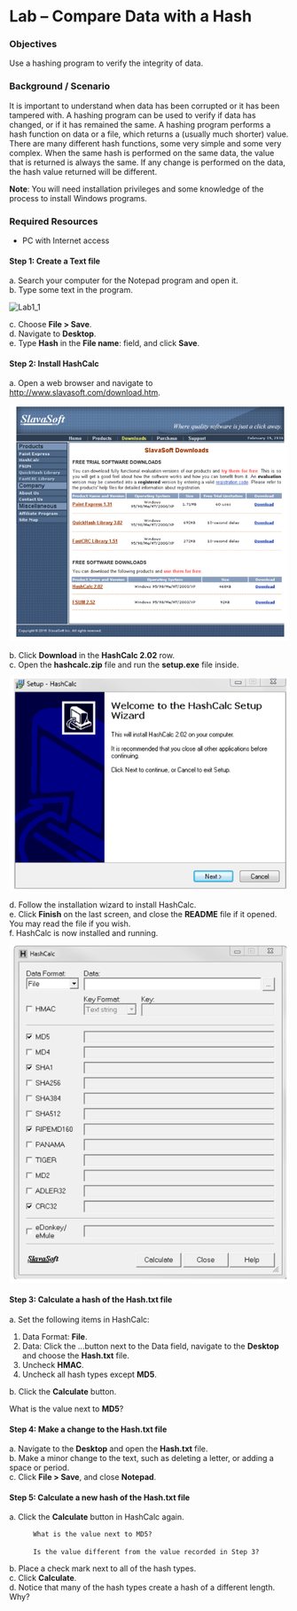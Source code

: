 # Lab – Compare Data with a Hash

### Objectives 
Use a hashing program to verify the integrity of data.

### Background / Scenario
It is important to understand when data has been corrupted or it has been tampered with. 
A hashing program can be used to verify if data has changed, or if it has remained the same. 
A hashing program performs a hash function on data or a file, which returns a (usually much shorter) value. 
There are many different hash functions, some very simple and some very complex. 
When the same hash is performed on the same data, the value that is returned is always the same. 
If any change is performed on the data, the hash value returned will be different.

**Note**: You will need installation privileges and some knowledge of the process to install Windows programs. 
 
### Required Resources
* PC with Internet access

#### Step 1: Create a Text file 
a. Search your computer for the Notepad program and open it.                                                      
b. Type some text in the program.                                                                                 

![Lab1_1](Cybersecurity/tree/main/images/Lab1_1ss.PNG)

c. Choose **File > Save**.                                                                                    
d. Navigate to **Desktop**.                                                                                     
e. Type **Hash** in the **File name**: field, and click **Save**.                                                      

#### Step 2: Install HashCalc
a. Open a web browser and navigate to http://www.slavasoft.com/download.htm.                                      

![Lab1_2](images/Lab1_2ss.PNG)

b. Click **Download** in the **HashCalc 2.02** row.                                                                                                                            
c. Open the **hashcalc.zip** file and run the **setup.exe** file inside.

![Lab1_3](images/Lab1_3ss.PNG)

d. Follow the installation wizard to install HashCalc.                                                                            
e. Click **Finish** on the last screen, and close the **README** file if it opened. You may read the file if you wish.                                                        
f. HashCalc is now installed and running.                                                                         

![Lab1_4](images/Lab1_4ss.PNG)

#### Step 3: Calculate a hash of the Hash.txt file  
a. Set the following items in HashCalc:
   1. Data Format: **File**. 
   1. Data: Click the ...button next to the Data field, navigate to the **Desktop** and choose the **Hash.txt** file.
   1. Uncheck **HMAC**. 
   1. Uncheck all hash types except **MD5**. 
                                                                  
b. Click the **Calculate** button. 

What is the value next to **MD5**?

#### Step 4: Make a change to the Hash.txt file
a. Navigate to the **Desktop** and open the **Hash.txt** file.                                                 
b. Make a minor change to the text, such as deleting a letter, or adding a space or period.                        
c. Click **File > Save**, and close **Notepad**.                                                                 

#### Step 5: Calculate a new hash of the Hash.txt file 
a. Click the **Calculate** button in HashCalc again.

	      What is the value next to MD5?

	      Is the value different from the value recorded in Step 3? 

b. Place a check mark next to all of the hash types.                                                              
c. Click **Calculate**.                                                                                             
d. Notice that many of the hash types create a hash of a different length. Why?                                                                        





